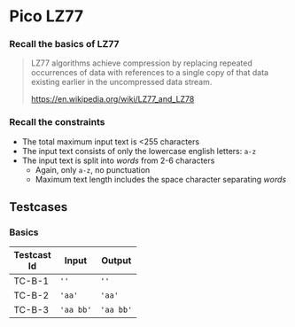 # Pico LZ77

### Recall the basics of LZ77

> LZ77 algorithms achieve compression by replacing repeated occurrences of
> data with references to a single copy of that data existing earlier in the
> uncompressed data stream.
> 
>   https://en.wikipedia.org/wiki/LZ77_and_LZ78

### Recall the constraints

  * The total maximum input text is <255 characters
  * The input text consists of only the lowercase english letters: `a-z`
  * The input text is split into *words* from 2-6 characters
    * Again, only `a-z`, no punctuation
    * Maximum text length includes the space character separating *words*

## Testcases

### Basics

| Testcast</br>Id | Input | Output |
|---------|-------|--------|
| TC-B-1  | `''`  | `''`   |
| TC-B-2  | `'aa'`  | `'aa'`   |
| TC-B-3  | `'aa bb'`  | `'aa bb'`   |

